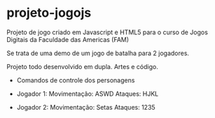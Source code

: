 # projeto-jogojs
Projeto de jogo criado em Javascript e HTML5 para o curso de Jogos Digitais da Faculdade das Americas (FAM)

Se trata de uma demo de um jogo de batalha para 2 jogadores.

Projeto todo desenvolvido em dupla. Artes e código.

 - Comandos de controle dos personagens

 - Jogador 1:
Movimentação: ASWD Ataques: HJKL

 - Jogador 2:
Movimentação: Setas Ataques: 1235